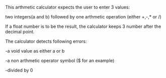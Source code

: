This arthmetic calculator expects the user to enter 3 values:

two integers(a and b) followed by one arthmetic operation (either +,-,* or /)

If a float number is to be the result, the calculator keeps 3 number after the decimal point.



The calculator detects following errors:

   -a void value as either a or b
   
   -a non arthmetic operator symbol ($ for an example)
   
   -divided by 0
